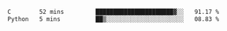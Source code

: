 
<!--START_SECTION:waka-->

```txt
C        52 mins         ██████████████████████▓░░   91.17 %
Python   5 mins          ██▒░░░░░░░░░░░░░░░░░░░░░░   08.83 %
```

<!--END_SECTION:waka-->
